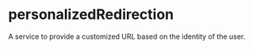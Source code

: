 # personalizedRedirection
A service to provide a customized URL based on the identity of the user. 
